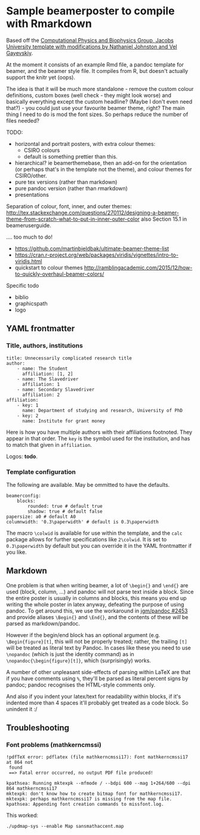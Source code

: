 # Sample beamerposter to compile with Rmarkdown

Based off the [Computational Physics and Biophysics Group, Jacobs University template with modifications by Nathaniel Johnston and Vel Gayevskiy](https://www.overleaf.com/latex/templates/landscape-beamer-poster-template/vjpmsxxdvtqk).

At the moment it consists of an example Rmd file, a pandoc template for beamer, and the beamer style file.
It compiles from R, but doesn't actually support the knitr yet (oops).

The idea is that it will be much more standalone - remove the custom colour definitions, custom boxes (well check - they might look worse) and basically everything except the custom headline? (Maybe I don't even need that?) - you could just use your favourite beamer theme, right? The main thing I need to do is mod the font sizes. So perhaps reduce the number of files needed?

TODO:

* horizontal and portrait posters, with extra colour themes:
  - CSIRO colours
  - default is something prettier than this.
* hierarchical? ie beamerthemebase, then an add-on for the orientation (or perhaps that's in the template not the theme), and colour themes for CSIRO/other.
* pure tex versions (rather than markdown)
* pure pandoc version (rather than *r*markdown)
* presentations

Separation of colour, font, inner, and outer themes: http://tex.stackexchange.com/questions/270112/designing-a-beamer-theme-from-scratch-what-to-put-in-inner-outer-color also Section 15.1 in beameruserguide.

.... too much to do!
* https://github.com/martinbjeldbak/ultimate-beamer-theme-list
* https://cran.r-project.org/web/packages/viridis/vignettes/intro-to-viridis.html
* quickstart to colour themes http://ramblingacademic.com/2015/12/how-to-quickly-overhaul-beamer-colors/

Specific todo

* biblio
* graphicspath
* logo

## YAML frontmatter

### Title, authors, institutions

```
title: Unnecessarily complicated research title
author:
    - name: The Student
      affiliation: [1, 2]
    - name: The Slavedriver
      affiliation: 1
    - name: Secondary Slavedriver
      affiliation: 2
affiliation:
    - key: 1
      name: Department of studying and research, University of PhD
    - key: 2
      name: Institute for grant money
```

Here is how you have multiple authors with their affiliations footnoted.
They appear in that order. The `key` is the symbol used for the institution, and has to match that given in `affiliation`.

Logos: **todo**.

### Template configuration

The following are available. May be ommitted to have the defaults.

```
beamerconfig:
    blocks:
        rounded: true # default true
        shadow: true # default false
papersize: a0 # default A0
columnwidth: '0.3\paperwidth' # default is 0.3\paperwidth
```

The macro `\colwid` is available for use within the template, and the `calc` package allows for further specifications like `2\colwid`.
It is set to `0.3\paperwidth` by default but you can override it in the YAML frontmatter if you like.

## Markdown

One problem is that when writing beamer, a lot of `\begin{}` and `\end{}` are used (block, column, ...) and pandoc will not parse text inside a block. Since the entire poster is usually in columns and blocks, this means you end up writing the whole poster in latex anyway, defeating the purpose of using pandoc. To get around this, we use the workaround in [jgm/pandoc #2453](https://github.com/jgm/pandoc/issues/2453#issuecomment-219233316) and provide aliases `\Begin{}` and `\End{}`, and the contents of these *will* be parsed as markdown/pandoc.

However if the begin/end block has an optional argument (e.g. `\Begin{figure}[t]`, this will not be properly treated; rather, the trailing `[t]` will be treated as literal text by Pandoc. In cases like these you need to use `\nopandoc` (which is just the identity command) as in `\nopandoc{\begin{figure}[t]}`, which (surprisingly) works.

A number of other unpleasant side-effects of parsing within LaTeX are that if you have comments using `%`, they'll be parsed as literal percent signs by pandoc; pandoc recognises the HTML-style comments only.

And also if you indent your latex/text for readability within blocks, if it's indented more than 4 spaces it'll probably get treated as a code block. So unindent it :/

## Troubleshooting

### Font problems (mathkerncmssi)

```
!pdfTeX error: pdflatex (file mathkerncmssi17): Font mathkerncmssi17 at 864 not
 found
 ==> Fatal error occurred, no output PDF file produced!

kpathsea: Running mktexpk --mfmode / --bdpi 600 --mag 1+264/600 --dpi 864 mathkerncmssi17
mktexpk: don't know how to create bitmap font for mathkerncmssi17.
mktexpk: perhaps mathkerncmssi17 is missing from the map file.
kpathsea: Appending font creation commands to missfont.log.
```

This worked:

```
./updmap-sys --enable Map sansmathaccent.map
```
